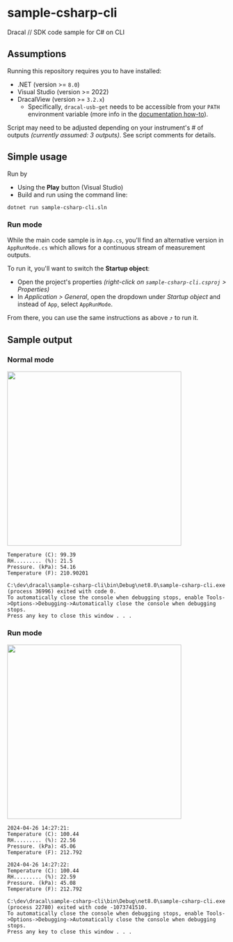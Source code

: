 # sample-csharp-cli
Dracal // SDK code sample for C# on CLI

## Assumptions

Running this repository requires you to have installed:
- .NET (version >= `8.0`)
- Visual Studio (version >= 2022)
- DracalView (version >= `3.2.x`)
  - Specifically, `dracal-usb-get` needs to be accessible from your `PATH` environment variable (more info in the [documentation how-to](https://www.dracal.com/en/programmers_howto/#dracal-usb-get)).

Script may need to be adjusted depending on your instrument's # of outputs _(currently assumed: 3 outputs)_. See script comments for details.


## Simple usage

Run by
- Using the **Play** button (Visual Studio)
- Build and run using the command line:

```
dotnet run sample-csharp-cli.sln
```

### Run mode
While the main code sample is in `App.cs`, you'll find an alternative version in `AppRunMode.cs` which allows for a continuous stream of measurement outputs.

To run it, you'll want to switch the **Startup object**:
- Open the project's properties _(right-click on `sample-csharp-cli.csproj` > Properties)_
- In _Application > General_, open the dropdown under _Startup object_ and instead of `App`, select `AppRunMode`.

From there, you can use the same instructions as above ⤴️ to run it.


## Sample output

### Normal mode
<img src="https://github.com/Dracaltech/sample-csharp-cli/assets/1357711/655893a6-3305-4044-8285-d4cbdf418ac4" width=400 />

```
Temperature (C): 99.39
RH......... (%): 21.5
Pressure. (kPa): 54.16
Temperature (F): 210.90201

C:\dev\dracal\sample-csharp-cli\bin\Debug\net8.0\sample-csharp-cli.exe (process 36996) exited with code 0.
To automatically close the console when debugging stops, enable Tools->Options->Debugging->Automatically close the console when debugging stops.
Press any key to close this window . . .
```

### Run mode
<img src="https://github.com/Dracaltech/sample-csharp-cli/assets/1357711/10f1118b-5c9c-444b-905a-95b6dd17c6be" width=400 />

```
2024-04-26 14:27:21:
Temperature (C): 100.44
RH......... (%): 22.56
Pressure. (kPa): 45.06
Temperature (F): 212.792

2024-04-26 14:27:22:
Temperature (C): 100.44
RH......... (%): 22.59
Pressure. (kPa): 45.08
Temperature (F): 212.792

C:\dev\dracal\sample-csharp-cli\bin\Debug\net8.0\sample-csharp-cli.exe (process 22780) exited with code -1073741510.
To automatically close the console when debugging stops, enable Tools->Options->Debugging->Automatically close the console when debugging stops.
Press any key to close this window . . .
```
